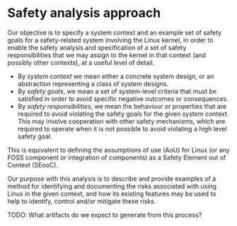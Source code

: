 # Safety analysis approach

Our objective is to specify a system context and an example set of safety goals for a safety-related system involving the Linux kernel, in order to enable the safety analysis and specification of a set of safety responsibilities that we may assign to the kernel in that context (and possibly other contexts), at a useful level of detail.

* By *system context* we mean either a concrete system design, or an abstraction representing a class of system designs.
* By *safety goals*, we mean a set of system-level criteria that must be satisfied in order to avoid specific negative outcomes or consequences.
* By *safety responsibilities*, we mean the behaviour or properties that are required to avoid violating the safety goals for the given system context. This may involve cooperation with other safety mechanisms, which are required to operate when it is not possible to avoid violating a high level safety goal.

This is equivalent to defining the assumptions of use (AoU) for Linux (or any FOSS component or integration of components) as a Safety Element out of Context (SEooC).

Our purpose with this analysis is to describe and provide examples of a method for identifying and documenting the risks associated with using Linux in the given context, and how its existing features may be used to help to identify, control and/or mitigate these risks.

TODO: What artifacts do we expect to generate from this process?

